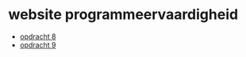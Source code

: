 # website programmeervaardigheid

- [opdracht 8](http://32548.hosts1.ma-cloud.nl/cheatsheet/)
- [opdracht 9](http://32548.hosts1.ma-cloud.nl/Les09)